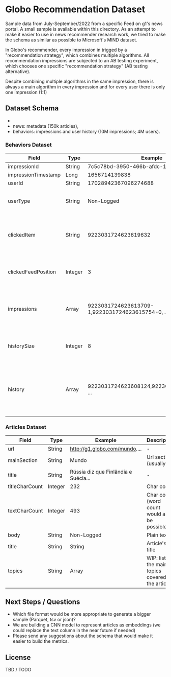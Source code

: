 # Globo Recommendation Dataset

Sample data from July-September/2022 from a specific Feed on g1's news portal. A small sample is available within this directory. As an attempt to make it easier to use in news recommender research work, we tried to make the schema as similar as possible to Microsoft's MIND dataset.  

In Globo's recommender, every impression in trigged by a "recommendation strategy", which combines multiple algorithms. All recommendation impressions are subjected to an AB testing experiment, which chooses one specific "recommendation strategy" (AB testing alternative). 

Despite combining multiple algorithms in the same impression, there is always a main algorithm in every impression and for every user there is only one impression (1:1)


## Dataset Schema
* 
* news: metadata (150k articles),
* behaviors: impressions and user history (10M impressions; 4M users).

### Behaviors Dataset

| Field               | Type   | Example                              | Description        |
|---------------------|--------|--------------------------------------|--------------------|
| impressionId        | String | 7c5c78bd-3950-466b-afdc-138d5aa1fac8 | - | 
| impressionTimestamp | Long   | 1656714139838 | - |
| userId              | String | 17028942367096274688 | - |
| userType            | String | Non-Logged | Binary (Looged or Non-Logged) |
| clickedItem         | String | 9223031724623619632 | Id of the article clicked by the user on the news feed |
| clickedFeedPosition | Integer | 3 | Feed Position (from 1 to 20) clicked by the user |
| impressions         | Array<String-Integer> | 9223031724623613709-1,9223031724623615754-0, ... | List of article ids and if it was clicked or not by the user |
| historySize         | Integer | 8 | Number of articles clicked the user within 2 months |
| history             | Array<String> | 9223031724623608124,9223031724623612445, ... | Last articles clicked by the user in the last two months (limited to 50) |


### Articles Dataset

| Field           | Type    | Example                       | Description        |
|-----------------|---------|-------------------------------|--------------------|
| url             | String  | http://g1.globo.com/mundo.... | - |
| mainSection     | String  | Mundo | Url section (usually is a  |
| title           | String  | Rússia diz que Finlândia e Suécia... | - |
| titleCharCount  | Integer | 232 | Char count |
| textCharCount   | Integer | 493 | Char count (word count would also be possible) |
| body            | String | Non-Logged | Plain text |
| title           | String | String | Article's title |
| topics          | String | Array<String> | WIP: list of the main topics covered by the article |

## Next Steps / Questions

* Which file format would be more appropriate to generate a bigger sample (Parquet, tsv or json)?
* We are building a CNN model to represent articles as embeddings (we could replace the text column in the near future if needed)
* Please send any suggestions about the schema that would make it easier to build the metrics. 

## License

TBD / TODO
